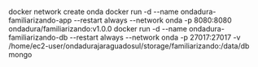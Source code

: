 docker network create onda
docker run -d --name ondadura-familiarizando-app --restart always --network onda -p 8080:8080 ondadura/familiarizando:v1.0.0
docker run -d --name ondadura-familiarizando-db --restart always --network onda -p 27017:27017 -v /home/ec2-user/ondadurajaraguadosul/storage/familiarizando:/data/db mongo
